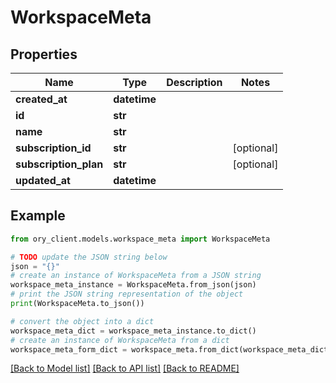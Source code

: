 # WorkspaceMeta


## Properties

Name | Type | Description | Notes
------------ | ------------- | ------------- | -------------
**created_at** | **datetime** |  | 
**id** | **str** |  | 
**name** | **str** |  | 
**subscription_id** | **str** |  | [optional] 
**subscription_plan** | **str** |  | [optional] 
**updated_at** | **datetime** |  | 

## Example

```python
from ory_client.models.workspace_meta import WorkspaceMeta

# TODO update the JSON string below
json = "{}"
# create an instance of WorkspaceMeta from a JSON string
workspace_meta_instance = WorkspaceMeta.from_json(json)
# print the JSON string representation of the object
print(WorkspaceMeta.to_json())

# convert the object into a dict
workspace_meta_dict = workspace_meta_instance.to_dict()
# create an instance of WorkspaceMeta from a dict
workspace_meta_form_dict = workspace_meta.from_dict(workspace_meta_dict)
```
[[Back to Model list]](../README.md#documentation-for-models) [[Back to API list]](../README.md#documentation-for-api-endpoints) [[Back to README]](../README.md)


